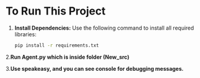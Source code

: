 # To Run This Project

1. **Install Dependencies:**
   Use the following command to install all required libraries:
   ```bash
   pip install -r requirements.txt
   
2.**Run Agent.py which is inside folder (New_src)**

3.**Use speakeasy, and you can see console for debugging messages.**
